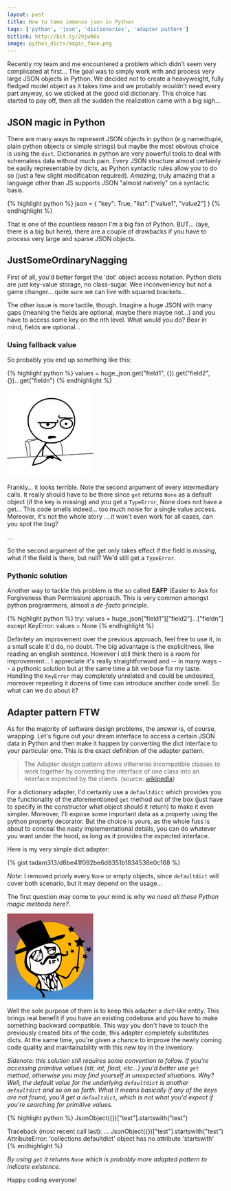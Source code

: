 ```yaml
---
layout: post
title: How to tame immense json in Python
tags: ['python', 'json', 'dictionaries', 'adapter pattern']
bitlink: http://bit.ly/29jw90s
image: python_dicts/magic_face.png
---
```


Recently my team and me encountered a problem which didn't seem very complicated at first... The goal was to simply work with and process very large JSON objects in Python. We decided not to create a heavyweight, fully fledged model object as it takes time and we probably wouldn't need every part anyway, so we sticked at the good old dictionary. This choice has started to pay off, then all the sudden the realization came with a big sigh...

## JSON magic in Python

There are many ways to represent JSON objects in python (e.g namedtuple, plain python objects or simple strings) but maybe the most obvious choice is using the `dict`. Dictionaries in python are very powerful tools to deal with schemaless data without much pain. Every JSON structure almost certainly be easily representable by dicts, as Python syntactic rules allow you to do so (just a few slight modification required). _Amazing_, truly amazing that a language other than JS supports JSON "almost natively" on a syntactic basis.

{% highlight python %}
json = {
  "key": True,
  "list": ["value1", "value2"]
}
{% endhighlight %}

That is one of the countless reason I'm a big fan of Python. BUT... (aye, there is a big but here), there are a couple of drawbacks if you have to process very large and sparse JSON objects.

## JustSomeOrdinaryNagging

First of all, you'd better forget the 'dot' object access notation. Python dicts are just key-value storage, no class-sugar. Wee inconveniency but not a game changer... quite sure we can live with squared brackets...

The other issue is more tactile, though. Imagine a huge JSON with many gaps (meaning the fields are optional, maybe there maybe not...) and you have to access some key on the nth level. What would you do? Bear in mind, fields are optional...

### Using fallback value

So probably you end up something like this:
  
{% highlight python %}
values = huge_json.get("field1", {}).get("field2", {})...get("fieldn")
{% endhighlight %}

![what](/assets/images/python_dicts/what_face.jpg)

Frankly... it looks terrible. Note the second argument of every intermediary calls. It really should have to be there since `get` returns `None` as a default object (if the key is missing) and you get a `TypeError`, None does not have a get... This code smells indeed... too much noise for a single value access. Moreover, it's not the whole story ... it won't even work for all cases, can you spot the bug?

...

So the second argument of the get only takes effect if the field is *missing*, what if the field is there, but null? We'd still get a `TypeError`.

### Pythonic solution

Another way to tackle this problem is the so called **EAFP** (Easier to Ask for Forgiveness than Permission) approach. This is very common amongst python programmers, almost a _de-facto_ principle.

{% highlight python %}
try:
  values = huge_json["field1"]["field2"]...["fieldn"]
except KeyError:
  values = None
{% endhighlight %}

Definitely an improvement over the previous approach, feel free to use it, in a small scale it'd do, no doubt. The big advantage is the explicitness, like reading an english sentence. However I still think there is a room for improvement... I appreciate it's really straightforward and -- in many ways --  a pythonic solution but at the same time a bit verbose for my taste. Handling the `KeyError` may completely unrelated and could be undesired, moreover repeating it dozens of time can introduce another code smell. So what can we do about it?

## Adapter pattern FTW

As for the majority of software design problems, the answer is, of course, wrapping. Let's figure out your dream interface to access a certain JSON data in Python and then make it happen by converting the dict interface to your particular one. This is the exact definition of the adapter pattern.

> The Adapter design pattern allows otherwise incompatible classes to work together by converting the interface of one class into an interface expected by the clients. (source: [wikipedia](https://en.wikipedia.org/wiki/Adapter_pattern))

For a dictionary adapter, I'd certainly use a `defaultdict` which provides you the functionality of the aforementioned `get` method out of the box (just have to specify in the constructor what object should it return) to make it even simpler. Moreover, I'll expose some important data as a property using the python property decorator. But the choice is yours, as the whole fuss is about to conceal the nasty implementational details, you can do whatever you want under the hood, as long as it provides the expected interface.

Here is my very simple dict adapter:

{% gist tadam313/d8be41f092be6d8351b1834538e0c168 %}

_Note_: I removed priorly every `None` or empty objects, since `defaultdict` will cover both scenario, but it may depend on the usage...

The first question may come to your mind is *why we need all these Python magic methods here?*.

![magic](/assets/images/python_dicts/magic_face.png)

Well the sole purpose of them is to keep this adapter a *dict-like* entity. This brings real benefit if you have an existing codebase and you have to make something backward compatible. This way you don't have to touch the previously created bits of the code, this adapter completely substitutes dicts. At the same time, you're given a chance to improve the newly coming code quality and maintainability with this new toy in the inventory.

*Sidenote: this solution still requires some convention to follow. If you're accessing primitive values (str, int, float, etc...) you'd better use `get` method, otherwise you may find yourself in unexpected situations. Why? Well, the default value for the underlying `defaultdict` is another `defaultdict` and so on so forth. What it means basically if any of the keys are not found, you'll get a `defaultdict`, which is not what you'd expect if you're searching for primitive values.*

{% highlight python %}
JsonObject({})["test"].startswith("test")

Traceback (most recent call last):
...
    JsonObject({})["test"].startswith("test")
AttributeError: 'collections.defaultdict' object has no attribute 'startswith'
{% endhighlight %}

*By using `get` it returns `None` which is probably more adapted pattern to indicate existence.*

Happy coding everyone!
